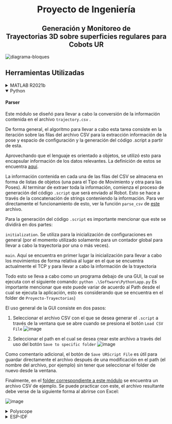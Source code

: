 <h1 align="center">Proyecto de Ingeniería</h1>
<h2 align="center">Generación y Monitoreo de Trayectorias 3D sobre superficies regulares para Cobots UR</h2>

![diagrama-bloques](https://user-images.githubusercontent.com/47252665/184560856-a072e741-1f7a-4cfc-a49e-b2a6df0c913e.png)

<!-- <h2>Herramientas Utilizadas</h2>

1. [MATLAB R2021b](#matlab)
2. [Python 3.8.10](#python)
3. [Polyscope](#polyscope)
4. [ESP-IDF](#esp-idf)

--- -->

<h2>Herramientas Utilizadas</h2>

<details>
<summary id="matlab">MATLAB R2021b</summary>
<h4>Procesamiento de Imagenes</h4>

Este modulo fue hecho especificamente para demostraciones.  
`Proyecto-Trayectorias\Software\MATLAB\Generacion_Trayectoria\Image_processing`: Path relativo al modulo para procesamiento de imagenes.  
En la carpeta `Imagenes` guarda la imagen que quieras procesar.  
Estas son las caracteristicas que mejoran el resultado del procesamiento de imagenes:

- Formato JPEG
- Imagenes caricaturescas
- Alto contraste entre fondo y objeto de interes

En el path `Proyecto-Trayectorias\Software\MATLAB\Generacion_Trayectoria\Image_processing` abre el script `prueba_imagen.m` es donde atraves de procesamiento de imagenes algoritmos de deteccion de bordes el objeto de una imagen se convierte en una trayectoria. Las variables que debes modificar de este script son las siguientes:

- `nameImage`: nombre de la imagen en la carpeta `Imagenes` la cual se quiere procesar.
- `physicalSize_m`: longitud del lado más largo del lienzo fisico del dibujo en metros. El programa en automatico expande o comprime la imagen, esto para que la longitud del lado más largo del dibujo digital coincida con la longitud del lado más largo del lienzo fisico.
- `reductionConstant`: numero de reducion de waypoints en la trayectoria. Que el robot no ejecute una trayectoria de más de 3000 waypoints, de preferencia mantente por debajo de 1,800 waypoints. Para reducir el numero de waypoints aumenta esta variable a tu discreción. La relación se expresa con la siguiente formula:  
  $length(outputTrajectory) = \lceil {\frac {length(originalTrajectory)} {reductionConstant}}\rceil$

- `numLowPointsThreshold`: los objetos con menos de esta cantidad de waypoints son eliminados. Por lo general se usa para eliminar puntos muy pequeños de la imagen.
- `numHighPointsThreshold`: los objetos con más de esta cantidad de waypoints son eliminados. Por lo general se usa para eliminar el marco de la imagen.
- `eliminatedObject`: el ID de un objeto que se quiere eliminar en especifico.

El resultado es guardado en el archivo `waypoints.mat`.

En el path `Proyecto-Trayectorias\Software\MATLAB\Generacion_Trayectoria` abre el script `imagePlacement.m` para que puedas apreciar el tamaño del dibujo con respecto al robot. Debido a que las poses son relativas con el primer waypoint de la trayectoria no importa la posicion u orientacion. Las poses son guardadas en `trajectoryPoses.mat` para posteriormente ser simulados con el robot.

<h4>Procesamiento de Modelos CAD</h4>

En el path `Proyecto-Trayectorias\Software\MATLAB\Generacion_Trayectoria\CAD_procesing` abre el script `cad_interactive_node_selector.m` es un selector interactivo de los nodos del modelo CAD.  
En la carpeta `Parts` guarda las piezas CAD en formato CSV.  
En la linea `gm=importGeometry(msd,'Part\botella.STL')` esta el Path para exportar el modelo CAD.  
En el apartado `Generate Mesh`:

- `edgeLenght.Hmax`: maxima longitud de una arista de la malla.
- `edgeLenght.Hmin`: minima longitud de una arista de la malla.  
  Modifica `edgeLenght.Hmax` y `edgeLenght.Hmin` a tu conveniencia, aristas muy pequeñas haran el programa muy lento, aristas muy grandes haran que se pierda resolución del modelo.  
  El modelo CAD y sus parametros es guardado en `CADparameters.mat` y las poses en latrayectoria del modelo CAD junto con el modelo CAD son guardados en `processedCAD.mat`.

En el path `Proyecto-Trayectorias\Software\MATLAB\Generacion_Trayectoria` esta el script `CADplacement.m` sirve para vizualizar el robot, el modelo CAD y la trayectoria sobre la superficie del modelo CAD. Además puedes modificar la pose del modelo CAD.  
En el apartado `Modifing Processed CAD` tienes las siguientes variables para modificar la pose del modelo CAD y la trayectoria en la superficie del modelo CAD:

- `displacementVector` : representa la posicion del modelo CAD y la trayectoria.
- `rotationVector` : representa la orientacion del modelo CAD y la trayectoria.  
  Importante: la posicion y orientacion del modelo CAD y la trayectoria sobre su superficie estan ligadas modificar `displacementVector` y `rotationVector` afectara a ambas.  
  El modelo CAD y la trayectoria en su superficie son guardados en `transformedCAD.mat`, para posteriormente ser simulados con el robot.

<h4>Simulacion del Robot</h4>

En el path `Proyecto-Trayectorias\Software\MATLAB\Generacion_Trayectoria` abre el script `main.m` Toma la trayectoria deseada, calcula la cinematica inversa, grafica la trayectoria y simula el robot. Ve a la subseccion `Get Waypoints` ahi podras definir de donde quieres que se obtenga la trayectoria. El numero en la variable `typeTrajectory` define cual trayectoria es utilizada.

| Número | Tipo de Trayectoria |
| ------ | ------------------- |
| 0      | Test Trajectory     |
| 1      | CAD Trajectory      |
| 2      | Image Trajectory    |

La funcion `simulateRobot` unicamente simula el movimiento del robot. Si es comentada esa linea no afecta el resultado.

El tipo de movimiento, las poses y las configuraciones del robot en la trayectoria son guardadas en el CSV `trajectory.csv` .

</details>

<details open>
<summary id="python">Python</summary>
<h4> Parser </h4>

<p>

Este módulo se diseñó para llevar a cabo la conversión de la información contenida en el archivo `trajectory.csv` .

</p>

<p>

De forma general, el algoritmo para llevar a cabo esta tarea consiste en la iteración sobre las filas del archivo CSV para la extracción información de la pose y espacio de configuración y la generación del código .script a partir de esta.

</p>

<p>

Aprovechando que el lenguaje es orientado a objetos, se utilizó esto para encapsular información de los datos relevantes. La definición de estos se encuentra [aquí](https://github.com/Hugondon/Proyecto-Trayectorias/blob/main/Software/Python/utils/UR.py).

La información contenida en cada una de las filas del CSV se almacena en forma de listas de objetos (una para el Tipo de Movimiento y otra para las Poses). Al terminar de extraer toda la información, comienza el proceso de generación del código `.script` que será enviado al Robot. Esto se hace a través de la concatenación de strings conteniendo la información. Para ver directamente el funcionamiento de esto, ver la función `parse_csv` de [este](https://github.com/Hugondon/Proyecto-Trayectorias/blob/main/Software/Python/app.py) archivo.

</p>
<p>

Para la generación del código `.script` es importante mencionar que este se dividirá en dos partes:

`initialization`. Se utiliza para la inicialización de configuraciones en general (por el momento utilizado solamente para un contador global para llevar a cabo la trayectoria por una o más veces).

`main`. Aquí se encuentra en primer lugar la inicialización para llevar a cabo los movimientos de forma relativa al lugar en el que se encuentra actualmente el TCP y para llevar a cabo la información de la trayectoria

</p>

<p>

Todo esto se lleva a cabo como un programa debajo de una GUI, la cual se ejecuta con el siguiente comando:
`python .\Software\Python\app.py`
Es importante mencionar que este puede variar de acuerdo al Path desde el cual se ejecuta la aplicación, esto es considerando que se encuentra en el folder de `Proyecto-Trayectorias`)

El uso general de la GUI consiste en dos pasos:

1. Seleccionar el archivo CSV con el que se desea generar el `.script` a través de la ventana que se abre cuando se presiona el botón `Load CSV File`
   ![image](https://user-images.githubusercontent.com/47252665/184567620-f309f8d7-fa87-4ab4-8f90-65d967862bf9.png)

2) Seleccionar el path en el cual se desea crear este archivo a través del uso del botón `Save to specific folder`
   ![image](https://user-images.githubusercontent.com/47252665/184567498-ff3761d8-6326-443b-908a-6c6b4940ff8b.png)

Como comentario adicional, el botón de `Save URScript File` es útil para guardar directamente el archivo después de una modificación en el path (el nombre del archivo, por ejemplo) sin tener que seleccionar el folder de nuevo desde la ventana.

Finalmente, en el [folder correspondiente a este módulo](https://github.com/Hugondon/Proyecto-Trayectorias/tree/main/Software/Python) se encuentra un archivo CSV de ejemplo. Se puede practicar con este, el archivo resultante debe verse de la siguiente forma al abrirse con Excel:

![image](https://user-images.githubusercontent.com/47252665/184568608-f09e1ffc-b3d0-4731-9080-56f11c2fd68f.png)

</p>

</details>

<details>
<summary id="polyscope">Polyscope</summary>
<h4>Instalación Polyscope en Ubuntu</h4>

Seguir tutorial en [este repositorio](https://github.com/arunavanag591/ursim) con las siguientes modificaciones:

1. Instalar Java con [este tutorial](https://tecadmin.net/install-oracle-java-8-ubuntu-via-ppa/)
2. Hacer cambio de curl en archivo `install.sh`:

`commonDependencies='libcurl4 openjdk-8-jre libjava3d-* ttf-dejavu* fonts-ipafont fonts-baekmuk fonts-nanum fonts-arphic-uming fonts-arphic-ukai'`

Ejemplo de `install.sh` en carpeta Polyscope.

<h4>Ejecutar programa en el Robot</h4>

TO-DO

</details>

<details>
<summary id="esp-idf">ESP-IDF</summary>
